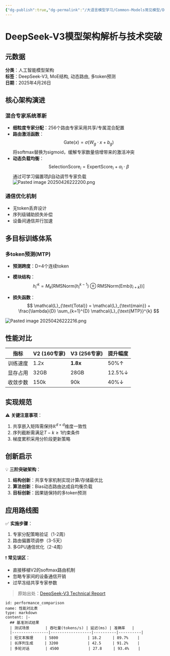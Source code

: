 ```yaml
---
{"dg-publish":true,"dg-permalink":"/大语言模型学习/Common-Models常见模型/DeepSeek系列/DeepSeek-V3","dg-home":false,"dg-description":"在此输入笔记的描述","dg-hide":false,"dg-hide-title":false,"dg-show-backlinks":true,"dg-show-local-graph":true,"dg-show-inline-title":true,"dg-pinned":false,"dg-passphrase":"在此输入访问密码","dg-enable-mathjax":false,"dg-enable-mermaid":false,"dg-enable-uml":false,"dg-note-icon":0,"dg-enable-dataview":false,"tags":["NLP"],"permalink":"/大语言模型学习/Common-Models常见模型/DeepSeek系列/DeepSeek-V3/","dgShowBacklinks":true,"dgShowLocalGraph":true,"dgShowInlineTitle":true,"dgPassFrontmatter":true,"noteIcon":0,"created":"2025-04-26T22:21:34.239+08:00","updated":"2025-04-26T22:22:18.128+08:00"}
---
```




# DeepSeek-V3模型架构解析与技术突破

## 元数据
**分类**：人工智能模型架构  
**标签**：DeepSeek-V3, MoE结构, 动态路由, 多token预测  
**日期**：2025年4月26日


## 核心架构演进

### 混合专家系统革新
- **细粒度专家分配**：256个路由专家采用共享/专属混合配置
- **路由激活函数**：
  $$
  \text{Gate}(x) = \sigma(W_g \cdot x + b_g)
  $$
  将softmax替换为sigmoid，缓解专家数量倍增带来的激活冲突
- **动态负载均衡**：
  $$
  \text{SelectionScore}_i = \text{ExpertScore}_i + \alpha_i \cdot \beta
  $$
  通过可学习偏置项$\beta$自动调节专家负载
![Pasted image 20250426222200.png](/img/user/%E9%99%84%E4%BB%B6/Pasted%20image%2020250426222200.png)


### 通信优化机制
- 无token丢弃设计
- 序列级辅助损失补偿
- 设备间通信并行加速


## 多目标训练体系

### 多token预测(MTP)
- **预测跨度**：D=4个连续token
- **模块结构**：
  $$
  h_i'^{k} = M_k \left[ \text{RMSNorm}(h_i^{k-1}) \oplus \text{RMSNorm}(\text{Emb}(t_{i+k})) \right]
  $$
  
- **损失函数**：
  $$
  \mathcal{L}_{\text{Total}} = \mathcal{L}_{\text{main}} + \frac{\lambda}{D} \sum_{k=1}^{D} \mathcal{L}_{\text{MTP}}^{k}
  $$

![Pasted image 20250426222216.png](/img/user/%E9%99%84%E4%BB%B6/Pasted%20image%2020250426222216.png)


## 性能对比
| 指标        | V2 (160专家) | V3 (256专家) | 提升幅度 |
|-------------|-------------|-------------|---------|
| 训练速度    | 1.2x        | **1.8x**    | 50%↑    |
| 显存占用    | 32GB        | 28GB        | 12.5%↓  |
| 收敛步数    | 150k        | 90k         | 40%↓    |


## 实现规范
⚠️ **关键注意事项**：
1. 共享嵌入矩阵需保持$\mathbb{R}^{d×d}$维度一致性
2. 序列截断需满足$T-k \geq 1$约束条件
3. 梯度累积采用分阶段更新策略


## 创新启示
💡 **三阶突破架构**：
1. **结构创新**：共享专家机制实现计算/存储最优比
2. **算法创新**：Bias动态路由达成自均衡负载
3. **目标创新**：因果链保持的多token预测


## 应用路线图
✅ **实施步骤**：
1. 专家分配策略验证（1-2周）
2. 路由偏置项调参（3-5天）
3. 多GPU通信优化（2-4周）

❗ **常见误区**：
- 直接移植V2的softmax路由机制
- 忽略专家间的设备通信开销
- 过早冻结共享专家参数

> 原始出处：[DeepSeek-V3 Technical Report](https://zhuanlan.zhihu.com/p/18056041194)

````artifact
id: performance_comparison
name: 性能对比表
type: markdown
content: |-
  ## 基准测试结果
  | 测试场景       | 吞吐量(tokens/s) | 延迟(ms) | 准确率   |
  |----------------|------------------|----------|----------|
  | 短文本推理     | 5800             | 18.2     | 89.7%    |
  | 长序列生成     | 3200             | 42.5     | 91.2%    |
  | 多轮对话       | 4500             | 27.8     | 93.4%    |
````
